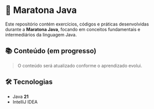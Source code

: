 # 🏃 Maratona Java

Este repositório contém exercícios, códigos e práticas desenvolvidas durante a **Maratona Java**, focando em conceitos fundamentais e intermediários da linguagem Java.

## 📚 Conteúdo (em progresso)

> O conteúdo será atualizado conforme o aprendizado evolui.

## 🛠 Tecnologias

- Java **21**
- IntelliJ IDEA
